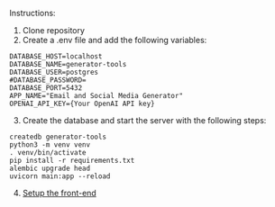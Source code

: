 Instructions:

1. Clone repository
2. Create a .env file and add the following variables:
```
DATABASE_HOST=localhost
DATABASE_NAME=generator-tools
DATABASE_USER=postgres
#DATABASE_PASSWORD=
DATABASE_PORT=5432
APP_NAME="Email and Social Media Generator"
OPENAI_API_KEY={Your OpenAI API key}
```
   
3. Create the database and start the server with the following steps:
```
createdb generator-tools
python3 -m venv venv
. venv/bin/activate
pip install -r requirements.txt
alembic upgrade head
uvicorn main:app --reload
```

4. [Setup the front-end](https://github.com/szhu95/market-ai-app)
